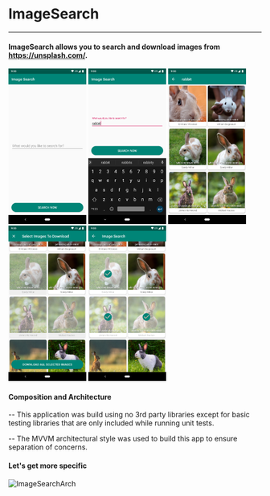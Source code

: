 # ImageSearch

------

#### ImageSearch allows you to search and download images from https://unsplash.com/.



<a href="doc/Screenshot_1.png"><img src="https://github.com/ptmr3/image-search-jetpack/blob/master/doc/Screenshot_1.png" width="155" ></a>
<a href="doc/Screenshot_2.png"><img src="https://github.com/ptmr3/image-search-jetpack/blob/master/doc/Screenshot_2.png" width="155" ></a>
<a href="doc/Screenshot_3.png"><img src="https://github.com/ptmr3/image-search-jetpack/blob/master/doc/Screenshot_3.png" width="155" ></a>
<a href="doc/Screenshot_4.png"><img src="https://github.com/ptmr3/image-search-jetpack/blob/master/doc/Screenshot_4.png" width="155" ></a>
<a href="doc/Screenshot_5.png"><img src="https://github.com/ptmr3/image-search-jetpack/blob/master/doc/Screenshot_5.png" width="155" ></a>


#### Composition and Architecture

--  This application was build using no 3rd party libraries except for basic
testing libraries that are only included while running unit tests.

--  The MVVM architectural style was used to build this app to ensure
  separation of concerns.


####   Let's get more specific

![ImageSearchArch](https://github.com/ptmr3/image-search-jetpack/blob/master/doc/ImageSearchArch.png)
